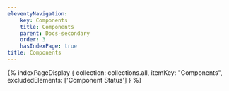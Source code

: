```yaml
---
eleventyNavigation:
    key: Components
    title: Components
    parent: Docs-secondary
    order: 3
    hasIndexPage: true
title: Components
---
```


{% indexPageDisplay {
collection: collections.all,
itemKey: "Components",
excludedElements: ['Component Status']
} %}

